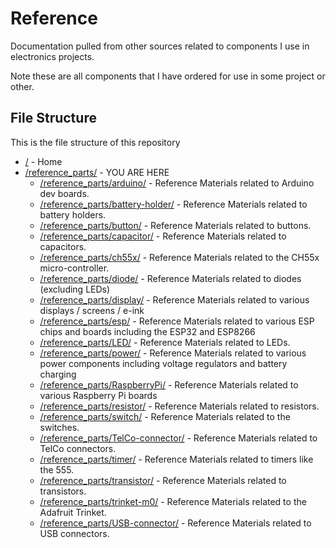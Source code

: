 # Reference

Documentation pulled from other sources related to components I use in electronics projects.

Note these are all components that I have ordered for use in some project or other.

## File Structure

This is the file structure of this repository

* [/](/README.md) - Home
* [/reference_parts/](/reference_parts/) - YOU ARE HERE
  * [/reference_parts/arduino/](/reference_parts/arduino/) - Reference Materials related to Arduino dev boards.
  * [/reference_parts/battery-holder/](/reference_parts/battery-holder/) - Reference Materials related to battery holders.
  * [/reference_parts/button/](/reference_parts/button/) - Reference Materials related to buttons.
  * [/reference_parts/capacitor/](/reference_parts/capacitor/) - Reference Materials related to capacitors.
  * [/reference_parts/ch55x/](/reference_parts/ch55x/) - Reference Materials related to the CH55x micro-controller.
  * [/reference_parts/diode/](/reference_parts/diode/) - Reference Materials related to diodes (excluding LEDs)
  * [/reference_parts/display/](/reference_parts/display/) - Reference Materials related to various displays / screens / e-ink
  * [/reference_parts/esp/](/reference_parts/esp/) - Reference Materials related to various ESP chips and boards including the ESP32 and ESP8266
  * [/reference_parts/LED/](/reference_parts/LED/) - Reference Materials related to LEDs.
  * [/reference_parts/power/](/reference_parts/power/) - Reference Materials related to various power components including voltage regulators and battery charging
  * [/reference_parts/RaspberryPi/](/reference_parts/RaspberryPi/) - Reference Materials related to various Raspberry Pi boards
  * [/reference_parts/resistor/](/reference_parts/resistor/) - Reference Materials related to resistors.
  * [/reference_parts/switch/](/reference_parts/switch/) - Reference Materials related to the switches.
  * [/reference_parts/TelCo-connector/](/reference_parts/TelCo-connector/)  - Reference Materials related to TelCo connectors.
  * [/reference_parts/timer/](/reference_parts/timer/) - Reference Materials related to timers like the 555.
  * [/reference_parts/transistor/](/reference_parts/transistor/) - Reference Materials related to transistors.
  * [/reference_parts/trinket-m0/](/reference_parts/trinket-m0/) - Reference Materials related to the Adafruit Trinket.
  * [/reference_parts/USB-connector/](/reference_parts/USB-connector/) - Reference Materials related to USB connectors.
